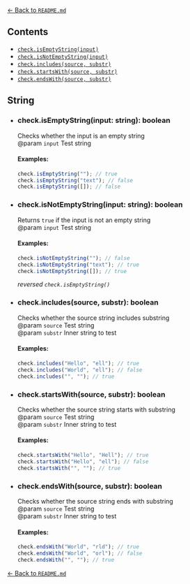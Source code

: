[← Back to `README.md`](../README.md)

## Contents
- [`check.isEmptyString(input)`](./string.md#check.isemptystringinput-string-boolean)
- [`check.isNotEmptyString(input)`](./string.md#check.isnotemptystringinput-string-boolean)
- [`check.includes(source, substr)`](./string.md#check.includessource-substr-boolean)
- [`check.startsWith(source, substr)`](./string.md#check.startswithsource-substr-boolean)
- [`check.endsWith(source, substr)`](./string.md#check.endswithsource-substr-boolean)

## String
- ### check.isEmptyString(input: string): boolean
  Checks whether the input is an empty string  
  @param `input` Test string  

  #### Examples:
  ```javascript
  check.isEmptyString(""); // true
  check.isEmptyString("text"); // false
  check.isEmptyString([]); // false
  ```

- ### check.isNotEmptyString(input: string): boolean
  Returns `true` if the input is not an empty string  
  @param `input` Test string  

  #### Examples:
  ```javascript
  check.isNotEmptyString(""); // false
  check.isNotEmptyString("text"); // true
  check.isNotEmptyString([]); // true
  ```

  _reversed `check.isEmptyString()`_  

- ### check.includes(source, substr): boolean
  Checks whether the source string includes substring  
  @param `source` Test string  
  @param `substr` Inner string to test  

  #### Examples:
  ```javascript
  check.includes("Hello", "ell"); // true
  check.includes("World", "ell"); // false
  check.includes("", ""); // true
  ```

- ### check.startsWith(source, substr): boolean
  Checks whether the source string starts with substring  
  @param `source` Test string  
  @param `substr` Inner string to test  

  #### Examples:
  ```javascript
  check.startsWith("Hello", "Hell"); // true
  check.startsWith("Hello", "ell"); // false
  check.startsWith("", ""); // true
  ```

- ### check.endsWith(source, substr): boolean
  Checks whether the source string ends with substring  
  @param `source` Test string  
  @param `substr` Inner string to test  

  #### Examples:
  ```javascript
  check.endsWith("World", "rld"); // true
  check.endsWith("World", "orl"); // false
  check.endsWith("", ""); // true
  ```

[← Back to `README.md`](../README.md)
